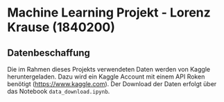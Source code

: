 # Machine Learning Projekt - Lorenz Krause (1840200)

## Datenbeschaffung
Die im Rahmen dieses Projekts verwendeten Daten werden von Kaggle heruntergeladen. Dazu wird ein Kaggle Account mit einem API Roken benötigt (https://www.kaggle.com). Der Download der Daten erfolgt über das Notebook `data_download.ipynb`.